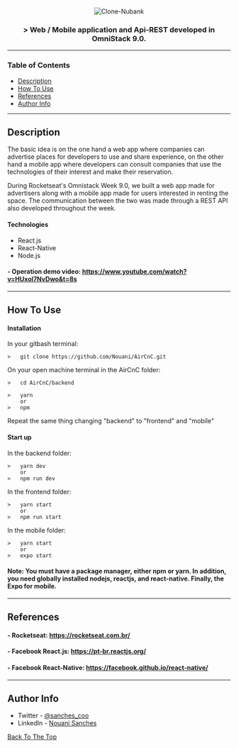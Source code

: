 <br />
<p align="center">

  <img alt="Clone-Nubank" src="https://user-images.githubusercontent.com/49238044/72116806-2f188300-332a-11ea-8d78-eb960f305def.png"/>


  <h3 align="center">> Web / Mobile application and Api-REST developed in OmniStack 9.0.</h3>
</p>

---

### Table of Contents

- [Description](#description)
- [How To Use](#how-to-use)
- [References](#references)
- [Author Info](#author-info)

---

## Description

The basic idea is on the one hand a web app where companies can advertise places for developers to use and share experience, on the other hand a mobile app where developers can consult companies that use the technologies of their interest and make their reservation.

During Rocketseat's Omnistack Week 9.0, we built a web app made for advertisers along with a mobile app made for users interested in renting the space. The communication between the two was made through a REST API also developed throughout the week.

#### Technologies

- React.js
- React-Native
- Node.js

#### - Operation demo video: https://www.youtube.com/watch?v=HUxoI7NvDwo&t=8s

---

## How To Use

#### Installation

In your gitbash terminal:
```
>   git clone https://github.com/Nouani/AirCnC.git
```

On your open machine terminal in the AirCnC folder:
```
>   cd AirCnC/backend
```
```
>   yarn 
    or 
>   npm
```
Repeat the same thing changing "backend" to "frontend" and "mobile"

#### Start up
In the backend folder:
```
>   yarn dev 
    or 
>   npm run dev
```

In the frontend folder:
```
>   yarn start
    or 
>   npm run start
```

In the mobile folder:
```
>   yarn start
    or 
>   expo start
```

#### Note: You must have a package manager, either npm or yarn. In addition, you need globally installed nodejs, reactjs, and react-native. Finally, the Expo for mobile.

---
## References

#### - Rocketseat: https://rocketseat.com.br/
#### - Facebook React.js: https://pt-br.reactjs.org/
#### - Facebook React-Native: https://facebook.github.io/react-native/

---

## Author Info

- Twitter - [@sanches_coo](https://twitter.com/sanches_coo)
- LinkedIn - [Nouani Sanches](https://www.linkedin.com/in/nouani-sanches-a8b39419b/m)

[Back To The Top](#read-me-template)
